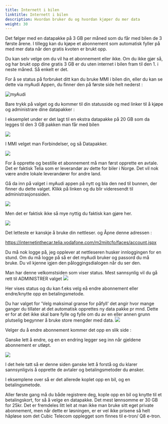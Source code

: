 ```yaml
---
title: Internett i bilen
linktitle: Internett i bilen
description: Hvordan bruker du og hvordan kjøper du mer data
weight: 30
---
```


Det følger med en datapakke på 3 GB per måned som du får med bilen de 3 første årene. I tillegg kan du kjøpe et abonnement som automatisk fyller på med mer data når den gratis kvoten er brukt opp.

Du kan selv velge om du vil ha et abonnement eller ikke. Om du ikke gjør så, og har brukt opp dine gratis 3 GB er du uten internet i bilen fram til den 1. i neste måned. Så enkelt er det.

For å se status på forbruket ditt kan du bruke MMI i bilen din, eller du kan se dette via myAudi Appen, du finner den på første side helt nederst :

![myAudi](myaudi-app-1.png "myAudi App")

Bare trykk på valget og du kommer til din statusside og med linker til å kjøpe og administrare dine datapakker :

I eksemplet under er det lagt til en ekstra datapakke på 20 GB som da legges til den 3 GB pakken man får med bilen

![](image.png)


I MMI velget man Forbindelser, og så Datapakker.

![](image-1.png)

For å opprette og bestille et abonnement må man først opprette en avtale. Det er faktisk Telia som er leverandør av dette for biler i Norge. Det vil nok være andre lokale leverandører for andre land.

Gå da inn på valget i myAudi appen på nytt og bla den ned til bunnen, der finner du dette valget. Klikk på linken og du blir videresendt til administrasjonssiden.

![](image-2.png)

Men det er faktisk ikke så mye nyttig du faktisk kan gjøre her.

![](image-3.png)

Det letteste er kanskje å bruke din nettleser. og Åpne denne adressen :

https://internetinthecar.telia.vodafone.com/m2miitcfo/faces/account.jspx


Du må nok logge på, jeg opplever at nettleseren husker innloggingen for en stund. Om du må logge på så er det myAudi bruker og passord du må bruke. Du vil kjenne igjen den påloggingsdialogen når du ser den.

Man har denne velkomstsiden som viser status. Mest sannsynlig vil du gå rett til ADMINISTRER valget
![](image-4.png)


Her vises status og du kan f.eks velg eå endre abonnement eller endre/knytte opp en betalingsmetode.

Du har valget for 'Velg maksimal granse for påfyll' det angir hvor mange ganger du tillater at det automatisk opprettes ny data pakke pr mnd. Dette er for at det ikke skal bare fylle og fylle om du av en eller annen grunn plutselig begynner å bruke store mengder med data.
![](image-5.png)

Velger du å endre abonnement kommer det opp en slik side :

Ganske lett å endre, og en en endring legger seg inn når gjeldene abonnement er utløpt.

![](image-6.png)

I det hele tatt så er denne siden ganske lett å forstå og du klarer sannsynligvis å opprette de avtaler og betalingsmetoder du ønsker.

I eksemplene over så er det allerede koplet opp en bil, og en  betalingsmetode.

Aller første gang må du både registrere deg, kople opp en bil og knytte til et betalingskort, for så å velge en datapakke. Det mest lønnsomme er 30 GB for 25kr. Det er fremdeles litt leit at man ikke man bruke sitt eget private abonnement, men når dette er løsningen, er er vel ikke prisene så helt håpløse som det Cubic Telecom opplegget som finnes til e-tron/ Q8 e-tron.
